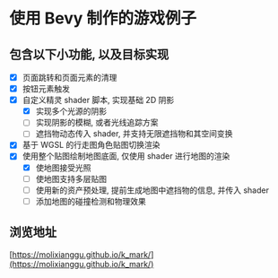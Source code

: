 # 使用 Bevy 制作的游戏例子

## 包含以下小功能, 以及目标实现

- [x] 页面跳转和页面元素的清理
- [x] 按钮元素触发
- [x] 自定义精灵 shader 脚本, 实现基础 2D 阴影
    - [x] 实现多个光源的阴影
    - [ ] 实现阴影的模糊, 或者光线追踪方案
    - [ ] 遮挡物动态传入 shader, 并支持无限遮挡物和其空间变换
- [x] 基于 WGSL 的行走图角色贴图切换渲染
- [x] 使用整个贴图绘制地图底面, 仅使用 shader 进行地图的渲染
    - [x] 使地图接受光照
    - [ ] 使地图支持多层贴图
    - [ ] 使用新的资产预处理, 提前生成地图中遮挡物的信息, 并传入 shader
    - [ ] 添加地图的碰撞检测和物理效果

## 浏览地址
[https://molixianggu.github.io/k_mark/](https://molixianggu.github.io/k_mark/)

